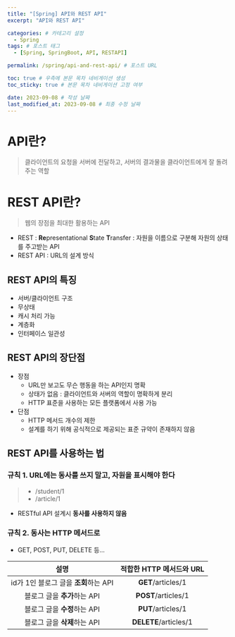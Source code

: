 ```yaml
---
title: "[Spring] API와 REST API"
excerpt: "API와 REST API"

categories: # 카테고리 설정
  - Spring
tags: # 포스트 태그
  - [Spring, SpringBoot, API, RESTAPI]

permalink: /spring/api-and-rest-api/ # 포스트 URL

toc: true # 우측에 본문 목차 네비게이션 생성
toc_sticky: true # 본문 목차 네비게이션 고정 여부

date: 2023-09-08 # 작성 날짜
last_modified_at: 2023-09-08 # 최종 수정 날짜
---
```


# API란?
> 클라이언트의 요청을 서버에 전달하고, 서버의 결과물을 클라이언트에게 잘 돌려주는 역할

# REST API란?
> 웹의 장점을 최대한 활용하는 API

- REST : **Re**presentational **S**tate **T**ransfer : 자원을 이름으로 구분해 자원의 상태를 주고받는 API
- REST API : URL의 설계 방식


## REST API의 특징
- 서버/클라이언트 구조
- 무상태
- 캐시 처리 가능
- 계층화
- 인터페이스 일관성

## REST API의 장단점
- 장점
    - URL만 보고도 무슨 행동을 하는 API인지 명확
    - 상태가 없음 : 클라이언트와 서버의 역할이 명확하게 분리
    - HTTP 표준을 사용하는 모든 플랫폼에서 사용 가능
- 단점
    - HTTP 메서드 개수의 제한
    - 설계를 하기 위해 공식적으로 제공되는 표준 규약이 존재하지 않음

## REST API를 사용하는 법
### 규칙 1. URL에는 동사를 쓰지 말고, 자원을 표시해야 한다
> - /student/1
> - /article/1  
- RESTful API 설계시 **동사를 사용하지 않음**

### 규칙 2. 동사는 HTTP 메서드로
- GET, POST, PUT, DELETE 등...

|설명|적합한 HTTP 메서드와 URL
|:---:|:---:
|id가 1인 블로그 글을 **조회**하는 API | **GET**/articles/1
|블로그 글을 **추가**하는 API | **POST**/articles/1
|블로그 글을 **수정**하는 API | **PUT**/articles/1
|블로그 글을 **삭제**하는 API |**DELETE**/articles/1